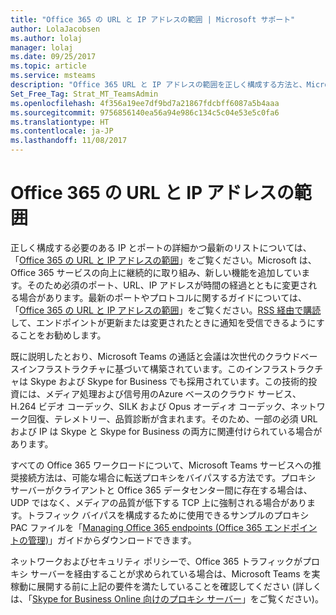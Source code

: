 ```yaml
---
title: "Office 365 の URL と IP アドレスの範囲 | Microsoft サポート"
author: LolaJacobsen
ms.author: lolaj
manager: lolaj
ms.date: 09/25/2017
ms.topic: article
ms.service: msteams
description: "Office 365 URL と IP アドレスの範囲を正しく構成する方法と、Microsoft Teams サービスとの接続で利用可能な転送プロキシのバイパス方法と、ネットワークとセキュリティ ポリシーの要件について説明します。"
Set_Free_Tag: Strat_MT_TeamsAdmin
ms.openlocfilehash: 4f356a19ee7df9bd7a21867fdcbff6087a5b4aaa
ms.sourcegitcommit: 9756856140ea56a94e986c134c5c04e53e5c0fa6
ms.translationtype: HT
ms.contentlocale: ja-JP
ms.lasthandoff: 11/08/2017
---
```

<a name="office-365-urls-and-ip-address-ranges"></a>Office 365 の URL と IP アドレスの範囲
=====================================

正しく構成する必要のある IP とポートの詳細かつ最新のリストについては、「[Office 365 の URL と IP アドレスの範囲](https://support.office.com/en-us/article/Office-365-URLs-and-IP-address-ranges-8548a211-3fe7-47cb-abb1-355ea5aa88a2?ui=en-US&rs=en-US&ad=US)」をご覧ください。Microsoft は、Office 365 サービスの向上に継続的に取り組み、新しい機能を追加しています。そのため必須のポート、URL、IP アドレスが時間の経過とともに変更される場合があります。最新のポートやプロトコルに関するガイドについては、「[Office 365 の URL と IP アドレスの範囲](https://support.office.com/article/Office-365-URLs-and-IP-address-ranges-8548a211-3fe7-47cb-abb1-355ea5aa88a2)」をご覧ください。[RSS 経由で購読](https://go.microsoft.com/fwlink/p/?linkid=236301)して、エンドポイントが更新または変更されたときに通知を受信できるようにすることをお勧めします。

既に説明したとおり、Microsoft Teams の通話と会議は次世代のクラウドベースインフラストラクチャに基づいて構築されています。このインフラストラクチャは Skype および Skype for Business でも採用されています。この技術的投資には、メディア処理および信号用のAzure ベースのクラウド サービス、H.264 ビデオ コーデック、SILK および Opus オーディオ コーデック、ネットワーク回復、テレメトリー、品質診断が含まれます。そのため、一部の必須 URL および IP は Skype と Skype for Business の両方に関連付けられている場合があります。

すべての Office 365 ワークロードについて、Microsoft Teams サービスへの推奨接続方法は、可能な場合に転送プロキシをバイパスする方法です。プロキシ サーバーがクライアントと Office 365 データセンター間に存在する場合は、UDP ではなく、メディアの品質が低下する TCP 上に強制される場合があります。トラフィック バイパスを構成するために使用できるサンプルのプロキシ PAC ファイルを「[Managing Office 365 endpoints (Office 365 エンドポイントの管理)](https://support.office.com/article/managing-Office-365-endpoints-99cab9d4-ef59-4207-9f2b-3728eb46bf9a)」ガイドからダウンロードできます。

ネットワークおよびセキュリティ ポリシーで、Office 365 トラフィックがプロキシ サーバーを経由することが求められている場合は、Microsoft Teams を実稼動に展開する前に上記の要件を満たしていることを確認してください (詳しくは、「[Skype for Business Online 向けのプロキシ サーバー](https://support.office.com/en-us/article/Proxy-Servers-for-Skype-for-Business-Online-7acaf2c2-35fa-490f-84cd-822e446e0fc7?ui=en-US&rs=en-US&ad=US)」をご覧ください)。
